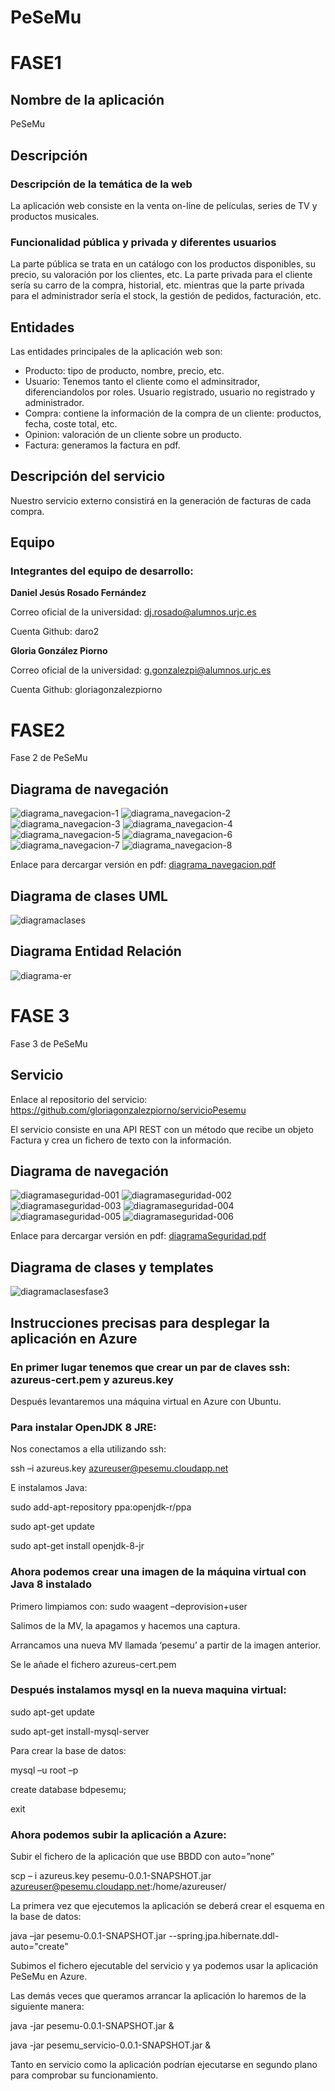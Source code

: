 # PeSeMu
# FASE1
## Nombre de la aplicación
PeSeMu

## Descripción

### Descripción de la temática de la web
La aplicación web consiste en la venta on-line de películas, series de TV y productos musicales.

### Funcionalidad pública y privada y diferentes usuarios
La parte pública se trata en un catálogo con los productos disponibles, su precio, su valoración
por los clientes, etc.
La parte privada para el cliente sería su carro de la compra, historial, etc.
mientras que la parte privada para el administrador sería el stock, la gestión de pedidos,
facturación, etc.

## Entidades

Las entidades principales de la aplicación web son:
* Producto: tipo de producto, nombre, precio, etc.
* Usuario: Tenemos tanto el cliente como el adminsitrador, diferenciandolos por roles. Usuario registrado, usuario no registrado y administrador.
* Compra: contiene la información de la compra de un cliente: productos, fecha, coste total, etc.
* Opinion: valoración de un cliente sobre un producto.
* Factura: generamos la factura en pdf. 

## Descripción del servicio

Nuestro servicio externo consistirá en la generación de facturas de cada compra.

## Equipo
### Integrantes del equipo de desarrollo:

**Daniel Jesús Rosado Fernández**

Correo oficial de la universidad: dj.rosado@alumnos.urjc.es

Cuenta Github: daro2

**Gloria González Piorno**

Correo oficial de la universidad: g.gonzalezpi@alumnos.urjc.es

Cuenta Github: gloriagonzalezpiorno


# FASE2
Fase 2 de PeSeMu

## Diagrama de navegación

![diagrama_navegacion-1](https://cloud.githubusercontent.com/assets/25226521/22975175/f95375ae-f385-11e6-8e6c-a61ad05da35c.jpg)
![diagrama_navegacion-2](https://cloud.githubusercontent.com/assets/25226521/22975178/fd920388-f385-11e6-9931-5cd69bd298ab.jpg)
![diagrama_navegacion-3](https://cloud.githubusercontent.com/assets/25226521/22975179/fff672da-f385-11e6-8006-788b4d25a7f3.jpg)
![diagrama_navegacion-4](https://cloud.githubusercontent.com/assets/25226521/22975180/0308f682-f386-11e6-8e9a-82074f830d5a.jpg)
![diagrama_navegacion-5](https://cloud.githubusercontent.com/assets/25226521/22975184/05a68bca-f386-11e6-9dce-0fbc46baa2ab.jpg)
![diagrama_navegacion-6](https://cloud.githubusercontent.com/assets/25226521/22975186/088ab258-f386-11e6-9443-617cfc71d02d.jpg)
![diagrama_navegacion-7](https://cloud.githubusercontent.com/assets/25226521/22975191/0b09be52-f386-11e6-83c0-b13f1c464162.jpg)
![diagrama_navegacion-8](https://cloud.githubusercontent.com/assets/25226521/22975193/0d57a1b0-f386-11e6-8050-a03135b58a4e.jpg)

Enlace para dercargar versión en pdf:
[diagrama_navegacion.pdf](https://github.com/gloriagonzalezpiorno/PeSeMu/files/777003/diagrama_navegacion.pdf)

## Diagrama de clases UML

![diagramaclases](https://cloud.githubusercontent.com/assets/18498519/22970648/1dbce136-f373-11e6-8dba-bf58c8ddb377.jpg)

## Diagrama Entidad Relación 

![diagrama-er](https://cloud.githubusercontent.com/assets/18498519/22971731/f7f1c760-f376-11e6-8df3-86a7dfb7528c.JPG)



# FASE 3
Fase 3 de PeSeMu

## Servicio
Enlace al repositorio del servicio: https://github.com/gloriagonzalezpiorno/servicioPesemu

El servicio consiste en una API REST con un método que recibe un objeto Factura y crea un fichero de texto
con la información.

## Diagrama de navegación

![diagramaseguridad-001](https://cloud.githubusercontent.com/assets/25226521/24121037/0b26f986-0db7-11e7-8184-264537472c13.jpg)
![diagramaseguridad-002](https://cloud.githubusercontent.com/assets/25226521/24121038/0b27e2f6-0db7-11e7-81fa-28cff6b693a5.jpg)
![diagramaseguridad-003](https://cloud.githubusercontent.com/assets/25226521/24121039/0b3dac3a-0db7-11e7-9db8-a73cb52c526d.jpg)
![diagramaseguridad-004](https://cloud.githubusercontent.com/assets/25226521/24121040/0b3e185a-0db7-11e7-9e82-78aa87ff3d9e.jpg)
![diagramaseguridad-005](https://cloud.githubusercontent.com/assets/25226521/24121042/0b510050-0db7-11e7-9018-a8b0735217e0.jpg)
![diagramaseguridad-006](https://cloud.githubusercontent.com/assets/25226521/24121041/0b50872e-0db7-11e7-9277-05bdd88a21b7.jpg)

Enlace para dercargar versión en pdf:
[diagramaSeguridad.pdf](https://github.com/gloriagonzalezpiorno/PeSeMu/files/856225/diagramaSeguridad.pdf)

## Diagrama de clases y templates

![diagramaclasesfase3](https://cloud.githubusercontent.com/assets/18498519/24119912/19fa08bc-0db3-11e7-8554-69a1d424c6f1.png)

## Instrucciones precisas para desplegar la aplicación en Azure

### En primer lugar tenemos que crear un par de claves ssh:  azureus-cert.pem y azureus.key

Después levantaremos una máquina virtual en Azure con Ubuntu.

### Para instalar OpenJDK 8 JRE:

Nos conectamos a ella utilizando ssh:

ssh –i azureus.key azureuser@pesemu.cloudapp.net

E instalamos Java:

sudo add-apt-repository ppa:openjdk-r/ppa

sudo apt-get update

sudo apt-get install openjdk-8-jr 

### Ahora podemos crear una imagen de la máquina virtual con Java 8 instalado

Primero limpiamos con: sudo waagent –deprovision+user

Salimos de la MV, la apagamos y hacemos una captura.

Arrancamos una nueva MV llamada ‘pesemu’ a partir de la imagen anterior. 

Se le añade el fichero azureus-cert.pem 

### Después instalamos mysql en la nueva maquina virtual:

sudo apt-get update

sudo apt-get install-mysql-server

Para crear la base de datos:

mysql –u root –p

create database bdpesemu;

exit


### Ahora podemos subir la aplicación a Azure:

Subir el fichero de la aplicación que use BBDD con auto=”none” 

scp – i azureus.key pesemu-0.0.1-SNAPSHOT.jar azureuser@pesemu.cloudapp.net:/home/azureuser/

La primera vez que ejecutemos la aplicación se deberá crear el esquema en la base de datos:

java –jar pesemu-0.0.1-SNAPSHOT.jar --spring.jpa.hibernate.ddl-auto="create"

Subimos el fichero ejecutable del servicio y ya podemos usar la aplicación PeSeMu en Azure.

Las demás veces que queramos arrancar la aplicación lo haremos de la siguiente manera:

java -jar pesemu-0.0.1-SNAPSHOT.jar &

java -jar pesemu_servicio-0.0.1-SNAPSHOT.jar &

Tanto en servicio como la aplicación podrían ejecutarse en segundo plano para comprobar su funcionamiento.
